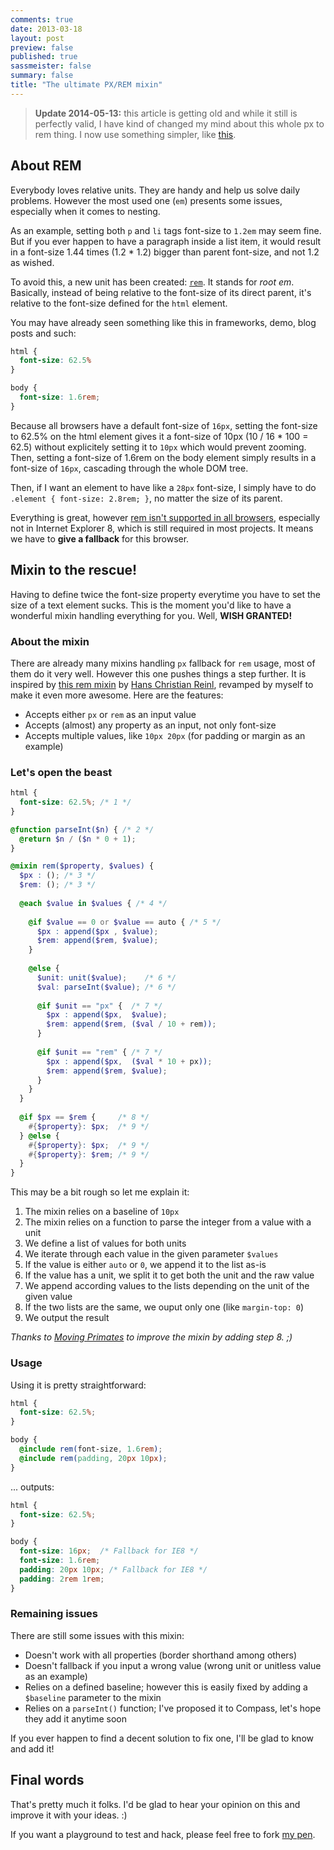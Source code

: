 ```yaml
---
comments: true
date: 2013-03-18
layout: post
preview: false
published: true
sassmeister: false
summary: false
title: "The ultimate PX/REM mixin"
---
```


> **Update 2014-05-13:** this article is getting old and while it still is perfectly valid, I have kind of changed my mind about this whole px to rem thing. I now use something simpler, like [this](http://css-tricks.com/snippets/css/less-mixin-for-rem-font-sizing/).

## About REM

Everybody loves relative units. They are handy and help us solve daily problems. However the most used one (`em`) presents some issues, especially when it comes to nesting. 

As an example, setting both `p` and `li` tags font-size to `1.2em` may seem fine. But if you ever happen to have a paragraph inside a list item, it would result in a font-size 1.44 times (1.2 * 1.2) bigger than parent font-size, and not 1.2 as wished.

To avoid this, a new unit has been created: [`rem`](http://snook.ca/archives/html_and_css/font-size-with-rem). It stands for *root em*. Basically, instead of being relative to the font-size of its direct parent, it's relative to the font-size defined for the `html` element.

You may have already seen something like this in frameworks, demo, blog posts and such:

```css
html {
  font-size: 62.5%
}

body {
  font-size: 1.6rem;
}
```

Because all browsers have a default font-size of `16px`, setting the font-size to 62.5% on the html element gives it a font-size of 10px (10 / 16 * 100 = 62.5) without explicitely setting it to `10px` which would prevent zooming. Then, setting a font-size of 1.6rem on the body element simply results in a font-size of `16px`, cascading through the whole DOM tree.

Then, if I want an element to have like a `28px` font-size, I simply have to do `.element { font-size: 2.8rem; }`, no matter the size of its parent.

Everything is great, however [rem isn't supported in all browsers](http://caniuse.com/#feat=rem), especially not in Internet Explorer 8, which is still required in most projects. It means we have to **give a fallback** for this browser.

## Mixin to the rescue!</h2>

Having to define twice the font-size property everytime you have to set the size of a text element sucks. This is the moment you'd like to have a wonderful mixin handling everything for you. Well, **WISH GRANTED!**

### About the mixin

There are already many mixins handling `px` fallback for `rem` usage, most of them do it very well. However this one pushes things a step further. It is inspired by [this rem mixin](https://github.com/drublic/Sass-Mixins/blob/master/rem.scss) by [Hans Christian Reinl](https://twitter.com/drublic), revamped by myself to make it even more awesome. Here are the features:

* Accepts either `px` or `rem` as an input value
* Accepts (almost) any property as an input, not only font-size
* Accepts multiple values, like `10px 20px` (for padding or margin as an example)


### Let's open the beast

```scss
html {
  font-size: 62.5%; /* 1 */
}

@function parseInt($n) { /* 2 */
  @return $n / ($n * 0 + 1);
}

@mixin rem($property, $values) {
  $px : (); /* 3 */
  $rem: (); /* 3 */
  
  @each $value in $values { /* 4 */
   
    @if $value == 0 or $value == auto { /* 5 */
      $px : append($px , $value);
      $rem: append($rem, $value);
    }
    
    @else { 
      $unit: unit($value);    /* 6 */
      $val: parseInt($value); /* 6 */
      
      @if $unit == "px" {  /* 7 */
        $px : append($px,  $value);
        $rem: append($rem, ($val / 10 + rem));
      }
      
      @if $unit == "rem" { /* 7 */
        $px : append($px,  ($val * 10 + px));
        $rem: append($rem, $value);
      }
    }
  }
  
  @if $px == $rem {     /* 8 */
    #{$property}: $px;  /* 9 */
  } @else {
    #{$property}: $px;  /* 9 */
    #{$property}: $rem; /* 9 */
  }
}
``` 

This may be a bit rough so let me explain it:

1. The mixin relies on a baseline of `10px`
1. The mixin relies on a function to parse the integer from a value with a unit
1. We define a list of values for both units
1. We iterate through each value in the given parameter `$values`
1. If the value is either `auto` or `0`, we append it to the list as-is
1. If the value has a unit, we split it to get both the unit and the raw value
1. We append according values to the lists depending on the unit of the given value
1. If the two lists are the same, we ouput only one (like `margin-top: 0`)
1. We output the result

*Thanks to [Moving Primates](http://twitter.com/movingprimates) to improve the mixin by adding step 8. ;)*

### Usage

Using it is pretty straightforward:

```scss
html {
  font-size: 62.5%;
}

body {
  @include rem(font-size, 1.6rem);
  @include rem(padding, 20px 10px);
}
```

... outputs:

```css
html {
  font-size: 62.5%;
}

body {
  font-size: 16px;  /* Fallback for IE8 */
  font-size: 1.6rem;
  padding: 20px 10px; /* Fallback for IE8 */
  padding: 2rem 1rem;
}
```

### Remaining issues

There are still some issues with this mixin:

* Doesn't work with all properties (border shorthand among others)
* Doesn't fallback if you input a wrong value (wrong unit or unitless value as an example)
* Relies on a defined baseline; however this is easily fixed by adding a `$baseline` parameter to the mixin
* Relies on a `parseInt()` function; I've proposed it to Compass, let's hope they add it anytime soon

If you ever happen to find a decent solution to fix one, I'll be glad to know and add it!

## Final words

That's pretty much it folks. I'd be glad to hear your opinion on this and improve it with your ideas. :)

If you want a playground to test and hack, please feel free to fork [my pen](http://codepen.io/HugoGiraudel/pen/xsKdH).

